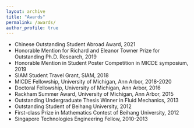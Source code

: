 ```yaml
---
layout: archive
title: "Awards"
permalink: /awards/
author_profile: true
---
```

* Chinese Outstanding Student Abroad Award, 2021
* Honorable Mention for Richard and Eleanor Towner Prize for Outstanding Ph.D. Research, 2019
* Honorable Mention in Student Poster Competition in MICDE symposium, 2019
* SIAM Student Travel Grant, SIAM, 2018
* MICDE Fellowship, University of Michigan, Ann Arbor, 2018-2020
* Doctoral Fellowship, University of Michigan, Ann Arbor, 2016
* Rackham Summer Award, University of Michigan, Ann Arbor, 2015
* Outstanding Undergraduate Thesis Winner in Fluid Mechanics, 2013
* Outstanding Student of Beihang University, 2012
* First-class Prize in Mathematics Contest of Beihang University, 2012
* Singapore Technologies Engineering Fellow, 2010-2013
